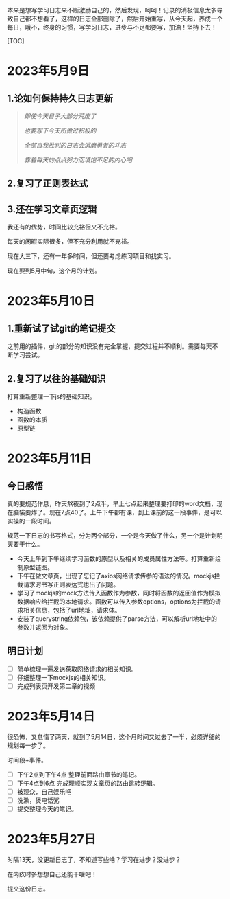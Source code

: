 本来是想写学习日志来不断激励自己的，然后发现，呵呵！记录的消极信息太多导致自己都不想看了，这样的日志全部删除了，然后开始重写，从今天起，养成一个每日，哦不，终身的习惯，写学习日志，进步与不足都要写，加油！坚持下去！

[TOC]



# 2023年5月9日

## 1.论如何保持持久日志更新

> $即使今天日子大部分荒废了$
>
> $也要写下今天所做过积极的$
>
> $全部自我批判的日志会消磨勇者的斗志$
>
> $靠着每天的点点努力而填饱不足的内心吧$

## 2.复习了正则表达式

## 3.还在学习文章页逻辑

我还有的优势，时间比较充裕但又不充裕。

每天的闲暇实际很多，但不充分利用就不充裕。

现在大三下，还有一年多时间，但还要考虑练习项目和找实习。

现在要到5月中旬，这个月的计划。

# 2023年5月10日

## 1.重新试了试git的笔记提交

之前用的插件，git的部分的知识没有完全掌握，提交过程并不顺利。需要每天不断学习尝试。

## 2.复习了以往的基础知识

打算重新整理一下js的基础知识。

* 构造函数
* 函数的本质
* 原型链

# 2023年5月11日

## 今日感悟

真的要规范作息，昨天熬夜到了2点半，早上七点起来整理要打印的word文档，现在脑袋要炸了。现在7点40了。上午下午都有课，到上课前的这一段事件，是可以实操的一段时间。

规范一下日志的书写格式，分为两个部分，一个是今天做了什么，另一个是计划明天要干什么。

* 今天上午到下午继续学习函数的原型以及相关的成员属性方法等。打算重新绘制原型链图。
* 下午在做文章页，出现了忘记了axios网络请求传参的语法的情况。mockjs拦截请求时书写正则表达式也出了问题。
* 学习了mockjs的mock方法传入函数作为参数，同时将函数的返回值作为模拟数据响应给拦截的本地请求。函数可以传入参数options，options为拦截的请求相关信息，包括了url地址，请求体。
* 安装了querystring依赖包，该依赖提供了parse方法，可以解析url地址中的参数并返回为对象。

## 明日计划

- [ ] 简单梳理一遍发送获取网络请求的相关知识。
- [ ] 仔细整理一下mockjs的相关知识。
- [ ] 完成列表页开发第二章的视频

# 2023年5月14日

很恐怖，又怠惰了两天，就到了5月14日，这个月时间又过去了一半，必须详细的规划每一步了。

时间段+事件。

- [ ] 下午2点到下午4点 整理前面路由章节的笔记。
- [ ] 下午4点到6点 完成理顺实现文章页的路由跳转逻辑。
- [ ] 被观众，自己娱乐吧
- [ ] 洗漱，煲电话粥
- [ ] 提交整理今天的笔记。

# 2023年5月27日

时隔13天，没更新日志了，不知道写些啥？学习在进步？没进步？

在内疚时多想想自己还能干啥吧！

提交这份日志。
